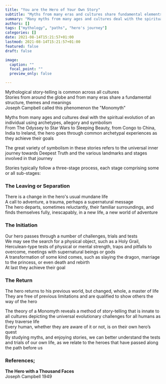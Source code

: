 ```yaml
---
title: "You are the Hero of Your Own Story"
subtitle: "Myths from many eras and cultures share fundamental elements"
summary: "Many myths from many ages and cultures deal with the spiritual evolution of an individual using archetypes, allegory and symbolism"
authors: []
tags: ["mythology", "paths", "hero's journey"]
categories: []
date: 2021-08-14T15:21:57+01:00
lastmod: 2021-08-14T15:21:57+01:00
featured: false
draft: false

image:
  caption: ""
  focal_point: ""
  preview_only: false

---
```

Mythological story-telling is common across all cultures\
Stories from around the globe and from many eras share a fundamental structure, themes and meanings\
Joseph Campbell called this phenomenon the "Monomyth"

Myths from many ages and cultures deal with the spiritual evolution of an individual using archetypes, allegory and symbolism\
From The Odyssey to Star Wars to Sleeping Beauty, from Congo to China, India to Ireland, the hero goes through common archetypal experiences as they achieve their goals

The great variety of symbolism in these stories refers to the universal inner journey towards Deepest Truth and the various landmarks and stages involved in that journey

Stories typically follow a three-stage process, each stage comprising some or all sub-stages:

### The Leaving or Separation

There is a change in the hero's usual mundane life\
 A call to adventure, a trauma, perhaps a supernatural message\
 The hero departs, sometimes reluctantly, their familiar surroundings, and finds themselves fully, inescapably, in a new life, a new world of adventure

### The Initiation

Our hero passes through a number of challenges, trials and tests\
We may see the search for a physical object, such as a Holy Grail, Herculean-type tests of physical or mental strength, traps and pitfalls to overcome, meetings with supernatural beings or gods\
A transformation of some kind comes, such as slaying the dragon, marriage to the princess, or even death and rebirth\
At last they achieve their goal

### The Return

The hero returns to his previous world, but changed, whole, a master of life\
They are free of previous limitations and are qualified to show others the way of the hero

The theory of a Monomyth reveals a method of story-telling that is innate to all cultures depicting the universal evolutionary challenges for all humans as they traverse life\
Every human, whether they are aware of it or not, is on their own hero’s quest\
By studying myths, and enjoying stories, we can better understand the tests and trials of our own life, as we relate to the heroes that have passed along the path before us

### References;

**The Hero with a Thousand Faces**\
Joseph Campbell 1949
